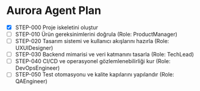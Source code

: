 # Aurora Agent Plan

- [x] STEP-000 Proje iskeletini oluştur
- [ ] STEP-010 Ürün gereksinimlerini doğrula (Role: ProductManager)
- [ ] STEP-020 Tasarım sistemi ve kullanıcı akışlarını hazırla (Role: UXUIDesigner)
- [ ] STEP-030 Backend mimarisi ve veri katmanını tasarla (Role: TechLead)
- [ ] STEP-040 CI/CD ve operasyonel gözlemlenebilirliği kur (Role: DevOpsEngineer)
- [ ] STEP-050 Test otomasyonu ve kalite kapılarını yapılandır (Role: QAEngineer)
